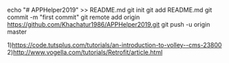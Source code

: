echo "# APPHelper2019" >> README.md
git init
git add README.md
git commit -m "first commit"
git remote add origin https://github.com/Khachatur1986/APPHelper2019.git
git push -u origin master


1)https://code.tutsplus.com/tutorials/an-introduction-to-volley--cms-23800
2)http://www.vogella.com/tutorials/Retrofit/article.html